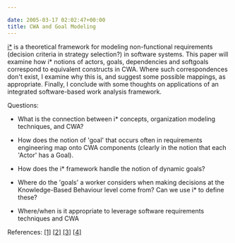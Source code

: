 ```yaml
---

date: 2005-03-17 02:02:47+00:00
title: CWA and Goal Modeling
---
```


[i*](http://www.cs.toronto.edu/km/istar) is a theoretical framework for modeling non-functional requirements (decision criteria in strategy selection?) in software systems.  This paper will examine how i* notions of actors, goals, dependencies and softgoals correspond to equivalent constructs in CWA.  Where such correspondences don't exist, I examine why this is, and suggest some possible mappings, as appropriate.  Finally, I conclude with some thoughts on applications of an integrated software-based work analysis framework.

Questions:


	
  * What is the connection between i* concepts, organization modeling techniques, and CWA?
	
  * How does the notion of 'goal' that occurs often in requirements engineering map onto CWA components (clearly in the notion that each 'Actor' has a Goal).
	
  * How does the i* framework handle the notion of dynamic goals?
	
  * Where do the 'goals' a worker considers when making decisions at the Knowledge-Based Behaviour level come from?  Can we use i* to define these?
  * Where/when is it appropriate to leverage software requirements techniques and CWA



References:
[[1]](http://www.citeulike.org/user/neilernst/article/130465)
[[2]](http://www.citeulike.org/user/neilernst/article/130463)
[[3]](http://www.citeulike.org/user/neilernst/article/130461)
[[4]](http://www.citeulike.org/user/neilernst/article/130458)
